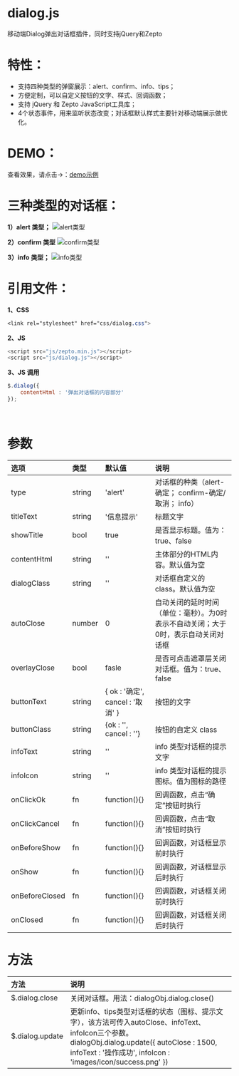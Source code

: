 # dialog.js
移动端Dialog弹出对话框插件，同时支持jQuery和Zepto

# 特性：
+ 支持四种类型的弹窗展示：alert、confirm、info、tips；
+ 方便定制，可以自定义按钮的文字、样式、回调函数；
+ 支持 jQuery 和 Zepto JavaScript工具库；
+ 4个状态事件，用来监听状态改变；对话框默认样式主要针对移动端展示做优化。

# DEMO：
查看效果，请点击→：[demo示例](http://sufangyu.github.io/project/dialog/)


# 三种类型的对话框：
**1）alert 类型；**
![alert类型](http://7xp00j.com1.z0.glb.clouddn.com/static/images/dialog-plugin-01.jpg)

**2）confirm 类型**
![confirm类型](http://7xp00j.com1.z0.glb.clouddn.com/static/images/dialog-plugin-02.jpg)

**3）info 类型；**
![info类型](http://7xp00j.com1.z0.glb.clouddn.com/static/images/dialog-plugin-03.jpg)


# 引用文件：

**1、CSS**
``` css
<link rel="stylesheet" href="css/dialog.css">
```
**2、JS**
``` javascript
<script src="js/zepto.min.js"></script>
<script src="js/dialog.js"></script>
```
**3、JS 调用**
``` javascript
$.dialog({
    contentHtml : '弹出对话框的内容部分'
});
 ```

 <br />
 
# 参数
| 选项            | 类型    |  默认值  |  说明  |
| :--------       | :-----  | :----    | :----  |
| type            | string  | 'alert'  |  对话框的种类（alert-确定； confirm-确定/取消； info）|
|titleText 	      | string  | '信息提示' | 标题文字|
|showTitle 	      | bool    | true       | 是否显示标题。值为：true、false|
|contentHtml      | string  | ''         | 主体部分的HTML内容。默认值为空|
|dialogClass      | string  | ''         | 对话框自定义的 class。默认值为空|
|autoClose 	      | number  | 0          | 自动关闭的延时时间（单位：毫秒）。为0时表示不自动关闭；大于0时，表示自动关闭对话框|
|overlayClose     | bool    | fasle      | 是否可点击遮罩层关闭对话框。值为：true、false|
|buttonText       | string  | { ok : '确定', cancel : '取消' } | 按钮的文字|
|buttonClass      | string  | {ok : '',  cancel : ''}          | 按钮的自定义 class|
|infoText         | string  | ''            |info 类型对话框的提示文字|
|infoIcon         | string  | ''            |info 类型对话框的提示图标。值为图标的路径|
|onClickOk        | fn      | function(){} 	| 回调函数，点击“确定”按钮时执行|
|onClickCancel    | fn      | function(){}  | 回调函数，点击“取消”按钮时执行|
|onBeforeShow     | fn      | function(){}  | 回调函数，对话框显示前时执行|
|onShow 	      | fn      | function(){} 	| 回调函数，对话框显示后时执行|
|onBeforeClosed   | fn      | function(){}  | 回调函数，对话框关闭前时执行|
|onClosed 	      | fn      | function(){} 	| 回调函数，对话框关闭后时执行|


# 方法
| 方法            |   说明  |
| :--------       | :----   |
| $.dialog.close  | 关闭对话框。用法：dialogObj.dialog.close() |
| $.dialog.update | 更新info、tips类型对话框的状态（图标、提示文字），该方法可传入autoClose、infoText、infoIcon三个参数。<br />dialogObj.dialog.update({ autoClose : 1500, infoText : '操作成功', infoIcon : 'images/icon/success.png' })
